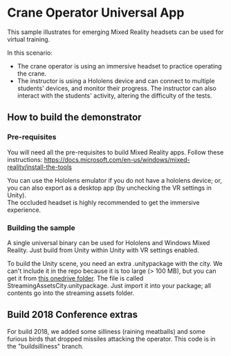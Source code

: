 # Crane Operator Universal App

This sample illustrates for emerging Mixed Reality headsets can be used for virtual training. 

In this scenario:   
- The crane operator is using an immersive headset to practice operating  the crane.  
- The instructor is using a Hololens device and can connect to multiple students' devices, and monitor their progress. The instructor can also interact with the students' activity, altering the difficulty of the tests. 

## How to build the demonstrator  


### Pre-requisites 
You will need all the pre-requisites to build Mixed Reality apps. Follow these instructions: https://docs.microsoft.com/en-us/windows/mixed-reality/install-the-tools 

You can use the Hololens emulator if you do not have a hololens device; or, you can also export as a desktop app (by unchecking the VR settings in Unity).  
The occluded headset is highly recommended to get the immersive experience. 

### Building the sample
A single universal binary can be used for Hololens and Windows Mixed Reality. Just build from Unity within Unity with VR settings enabled. 

To build the Unity scene, you need an extra .unitypackage with the city. We can't include it in the repo because it is too large (> 100 MB), but you can get it from [this onedrive folder](https://1drv.ms/f/s!AkqhcmztwT4Sk8Bl9YX7InEuMvfCJw). 
The file is called StreamingAssetsCity.unitypackage.  Just import it into your package; all contents go into the streaming assets folder. 


## Build 2018 Conference extras 
For build 2018, we added some silliness (raining meatballs) and some furious birds that dropped missiles attacking the operator. This code is in the "buildsilliness" branch. 

 

